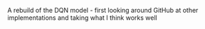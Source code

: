 A rebuild of the DQN model - first looking around GitHub at other implementations and taking what I think works well
